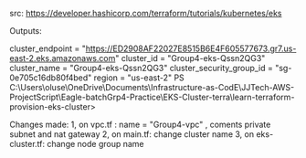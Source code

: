 src: https://developer.hashicorp.com/terraform/tutorials/kubernetes/eks

Outputs:

cluster_endpoint = "https://ED2908AF22027E8515B6E4F605577673.gr7.us-east-2.eks.amazonaws.com"
cluster_id = "Group4-eks-Qssn2QG3"
cluster_name = "Group4-eks-Qssn2QG3"
cluster_security_group_id = "sg-0e705c16db80f4bed"
region = "us-east-2"
PS C:\Users\oluse\OneDrive\Documents\Infrastructure-as-CodE\JJTech-AWS-ProjectScript\Eagle-batchGrp4-Practice\EKS-Cluster-terra\learn-terraform-provision-eks-cluster>  


Changes made:
    1,  on vpc.tf :  name = "Group4-vpc" , coments private subnet and nat gateway
    2,  on main.tf:  change cluster name
    3, on eks-cluster.tf:  change node group name